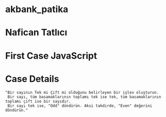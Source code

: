 # akbank_patika
# Nafican Tatlıcı

# First Case JavaScript

# Case Details
    "Bir sayının Tek mi Çift mi olduğunu belirleyen bir işlev oluşturun. 
     Bir sayı, tüm basamaklarının toplamı tek ise tek, tüm basamaklarının toplamı çift ise bir sayıdır. 
     Bir sayı tek ise, "Odd" döndürün. Aksi takdirde, "Even" değerini döndürün."
